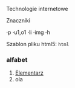 Technologie internetowe

Znaczniki

·p
·u1,o1
  ·li
·img
·h

Szablon pliku html5:
```html```
<!DOCTYPE html>
<html lang="pl">
<head><meta charset="utf-8"><title>Szablon strony HTML5</title></head>
<body>
<h3>alfabet</h3>
<ol>
<li><a href="http://www.wp.pl">Elementarz</a>
<li>ola
</ol>
</body>
</html>


